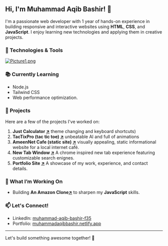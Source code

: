 ## Hi, I'm Muhammad Aqib Bashir! 👋

I'm a passionate web developer with 1 year of hands-on experience in building responsive and interactive websites using **HTML**, **CSS**, and **JavaScript**. I enjoy learning new technologies and applying them in creative projects.

### 🔧 Technologies & Tools
  [![Picture1.png](https://i.postimg.cc/8cQWzsZ3/Picture1.png)](https://postimg.cc/sQm1nfd9)
  
### 📚 Currently Learning
- Node.js
- Tailwind CSS 
- Web performance optimization.

### 🌟 Projects
Here are a few of the projects I've worked on:

1. **Just Calculator [↗](https://justcalc.netlify.app)** theme changing and keyboard shortcuts) 
2. **TacTixPro (tac tic toe) [↗](https://tactixpro.netlify.app)** unbeatable AI and full of animations
3. **AmeenNet Cafe (static site) [↗](https://ameennetcafe.netlify.app)** visually appealing, static informational website for a local internet café. 
4. **New Tab Window [↗](https://netcafebrowser.netlify.app)** A chrome inspired new tab experience featuring customizable search enignes. 
5. **Portfolio Site [↗](https://muhammadaqibbashir.netlify.app)** A showcase of my work, experience, and contact details.


### 🌱 What I’m Working On
- Building **An Amazon Clone[↗](https://amznab.netlify.app)** to sharpen my **JavaScript** skills.
  
### 📫 Let's Connect!
- LinkedIn: [muhammad-aqib-bashir-f35](https://www.linkedin.com/in/muhammad-aqib-bashir-f35)
- Portfolio: [muhammadaqibbashir.netlify.app](https://muhammadaqibbashir.netlify.app)

---

Let's build something awesome together! 🚀
